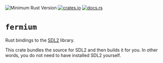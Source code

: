 ![Minimum Rust Version](https://img.shields.io/badge/Min%20Rust-1.48-green.svg)
[![crates.io](https://img.shields.io/crates/v/fermium.svg)](https://crates.io/crates/fermium)
[![docs.rs](https://docs.rs/fermium/badge.svg)](https://docs.rs/fermium/)

# `fermium`

Rust bindings to the [SDL2](https://libsdl.org/) library.

This crate bundles the source for SDL2 and then builds it for you.
In other words, you do not need to have installed SDL2 yourself.
